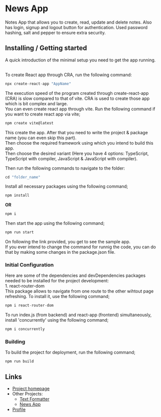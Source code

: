 # News App

Notes App that allows you to create, read, update and delete notes. Also has login, signup and logout button for authentication. Used password hashing, salt and pepper to ensure extra security.

## Installing / Getting started

A quick introduction of the minimal setup you need to get the app running.

<br>To create React app through CRA, run the following command:
``` js
npx create-react-app "AppName"
```
The execution speed of the program created through create-react-app (CRA) is slow compared to that of vite. CRA is used to create those app which is bit complex and large.
<br>You can even create react app through vite. Run the following command if you want to create react app via vite;
``` js
npm create vite@latest
```
This create the app. After that you need to write the project & package name (you can even skip this part).
<br>Then choose the required framework using which you intend to build this app.
<br>Then choose the desired variant (Here you have 4 options: TypeScript, TypeScript with compiler, JavaScript & JavaScript with compiler).

Then run the following commands to navigate to the folder:
``` js
cd "folder_name"
```
Install all necessary packages using the following command;
``` js
npm install
```
**OR**
``` js
npm i
```
Then start the app using the following command;
``` js
npm run start
```
On following the link provided, you get to see the sample app.
<br>If you ever intend to change the command for runnig the code, you can do that by making some changes in the package.json file.

### Initial Configuration

Here are some of the dependencies and devDependencies packages needed to be installed for the project development:
<br>1. react-router-dom
<br>This package allows to navigate from one route to the other wihtout page refreshing. To install it, use the following command;
``` js
npm i react-router-dom
```
To run index.js (from backend) and react-app (frontend) simultaneously, install 'concurrently' using the following command;
``` js
npm i concurrently
```


[comment]: # (## Developing
In order to develop the project, follow these steps)

### Building

To build the project for deployment, run the following command;
``` js
npm run build
```

[comment]: # (### Deploying/Publishing
To deploy the project to a server, follow these steps)

[comment]: # (## Features)

[comment]: # (## Contributing)

## Links
+ <a href = "https://github.com/chyroshan066/Notes">Project homepage</a>
+ Other Projects:
  - <a href = "https://github.com/chyroshan066/Text-Formatter">Text Formatter</a>
  - <a href = "https://github.com/chyroshan066/News-App">News App</a>
+ <a href = "https://github.com/chyroshan066">Profile</a>

